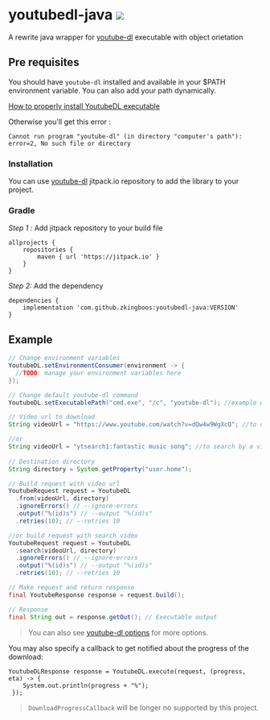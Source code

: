 # youtubedl-java [![](https://jitpack.io/v/zkingboos/youtubedl-java.svg)](https://jitpack.io/#zkingboos/youtubedl-java)

A rewrite java wrapper for [youtube-dl](https://github.com/rg3/youtube-dl) executable with object orietation

## Pre requisites
You should have `youtube-dl` installed and available in your $PATH environment variable. You can also add your path dynamically.

[How to properly install YoutubeDL executable](https://rg3.github.io/youtube-dl/download.html)

Otherwise you'll get this error :

`Cannot run program "youtube-dl" (in directory "computer's path"): error=2, No such file or directory`

### Installation

You can use [youtube-dl](https://jitpack.io/#zkingboos/youtubedl-java) jitpack.io repository to add the library to your project.

### Gradle

*Step 1 :* Add jitpack repository to your build file

```
allprojects {
    repositories {
        maven { url 'https://jitpack.io' }
    }
}
```

*Step 2:* Add the dependency

```
dependencies {
    implementation 'com.github.zkingboos:youtubedl-java:VERSION'
}
```

## Example

```java
// Change environment variables
YoutubeDL.setEnvironmentConsumer(environment -> {
  //TODO: manage your environment variables here
});

// Change default youtube-dl command
YoutubeDL.setExecutablePath("cmd.exe", "/c", "youtube-dl"); //example with windows  

// Video url to download
String videoUrl = "https://www.youtube.com/watch?v=dQw4w9WgXcQ"; //to download youtube video url

//or
String videoUrl = "ytsearch1:fantastic music song"; //to search by a video and download it
  
// Destination directory
String directory = System.getProperty("user.home");

// Build request with video url
YoutubeRequest request = YoutubeDL
  .from(videoUrl, directory)
  .ignoreErrors() // --ignore-errors
  .output("%(id)s") // --output "%(id)s"
  .retries(10); // --retries 10

//or build request with search video
YoutubeRequest request = YoutubeDL
  .search(videoUrl, directory)
  .ignoreErrors() // --ignore-errors
  .output("%(id)s") // --output "%(id)s"
  .retries(10); // --retries 10

// Make request and return response
final YoutubeResponse response = request.build();

// Response
final String out = response.getOut(); // Executable output
```
> You can also see [youtube-dl options][youtube-dl-options] for more options.

You may also specify a callback to get notified about the progress of the download:

```
YoutubeDLResponse response = YoutubeDL.execute(request, (progress, eta) -> {
    System.out.println(progress + "%");
 });
```
> `DownloadProgressCallback` will be longer no supported by this project.

[youtube-dl-options]: https://github.com/ytdl-org/youtube-dl#OPTIONS